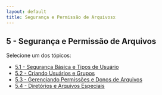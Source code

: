 ```yaml
---
layout: default
title: Segurança e Permissão de Arquivosx
---
```


## 5 - Segurança e Permissão de Arquivos

Selecione um dos tópicos:

<ul class="link-list">
  <li><a href="/linux-essentials/01-book-lpi/Topico-05-Seguranca-e-Permissao-de-Arquivos/5.1-SegurancaBasicaAndTipoDeUsuario">5.1 - Segurança Básica e Tipos de Usuário</a></li>
  <li><a href="/linux-essentials/01-book-lpi/Topico-05-Seguranca-e-Permissao-de-Arquivos/5.2-CriandoUsuariosAndGrupos">5.2 - Criando Usuários e Grupos</a></li>
  <li><a href="/linux-essentials/01-book-lpi/Topico-05-Seguranca-e-Permissao-de-Arquivos/5.3-GerenciandoPermissoesAndDonosDeArquivos">5.3 - Gerenciando Permissões e Donos de Arquivos</a></li>
  <li><a href="/linux-essentials/01-book-lpi/Topico-05-Seguranca-e-Permissao-de-Arquivos/5.4-DiretoriosAndArquivosEspeciais">5.4 - Diretórios e Arquivos Especiais</a></li>
</ul>